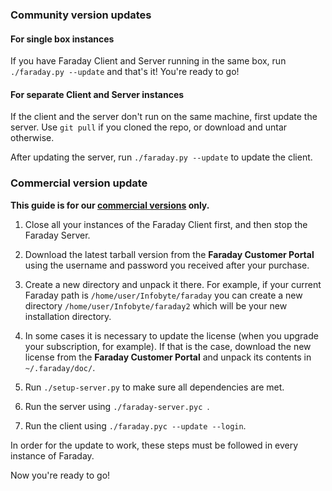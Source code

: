 ### Community version updates

#### For single box instances

If you have Faraday Client and Server running in the same box, run ```./faraday.py --update``` and that's it! You're ready to go!

#### For separate Client and Server instances

If the client and the server don't run on the same machine, first update the server. Use ```git pull``` if you cloned the repo, or download and untar otherwise.

After updating the server, run ```./faraday.py --update``` to update the client.


### Commercial version update

**This guide is for our [commercial versions](https://www.faradaysec.com/#download) only.**

1. Close all your instances of the Faraday Client first, and then stop the Faraday Server.

1. Download the latest tarball version from the **Faraday Customer Portal** using the username and password you received after your purchase.

1. Create a new directory and unpack it there. For example, if your current Faraday path is `/home/user/Infobyte/faraday` you can create a new directory `/home/user/Infobyte/faraday2` which will be your new installation directory.

1. In some cases it is necessary to update the license (when you upgrade your subscription, for example). If that is the case, download the new license from the **Faraday Customer Portal** and unpack its contents in `~/.faraday/doc/`.

1. Run ```./setup-server.py``` to make sure all dependencies are met.

1. Run the server using ```./faraday-server.pyc ```.

1. Run the client using ```./faraday.pyc --update --login```.

In order for the update to work, these steps must be followed in every instance of Faraday.

Now you're ready to go!